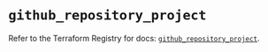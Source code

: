 # `github_repository_project`

Refer to the Terraform Registry for docs: [`github_repository_project`](https://registry.terraform.io/providers/integrations/github/6.7.1/docs/resources/repository_project).
